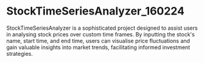 # StockTimeSeriesAnalyzer_160224
StockTimeSeriesAnalyzer is a sophisticated project designed to assist users in analysing stock prices over custom time frames. By inputting the stock's name, start time, and end time, users can visualise price fluctuations and gain valuable insights into market trends, facilitating informed investment strategies.
